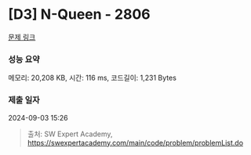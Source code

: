 # [D3] N-Queen - 2806 

[문제 링크](https://swexpertacademy.com/main/code/problem/problemDetail.do?contestProbId=AV7GKs06AU0DFAXB) 

### 성능 요약

메모리: 20,208 KB, 시간: 116 ms, 코드길이: 1,231 Bytes

### 제출 일자

2024-09-03 15:26



> 출처: SW Expert Academy, https://swexpertacademy.com/main/code/problem/problemList.do